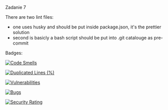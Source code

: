 
Zadanie 7

There are two lint files: 
- one uses husky and should be put inside package.json, it's the prettier solution
- second is basicly a bash script should be put into .git catalouge as pre-commit

Badges:

[![Code Smells](https://sonarcloud.io/api/project_badges/measure?project=maciej01032001-1_Ebiznes2024&metric=code_smells)](https://sonarcloud.io/summary/new_code?id=maciej01032001-1_Ebiznes2024)

[![Duplicated Lines (%)](https://sonarcloud.io/api/project_badges/measure?project=maciej01032001-1_Ebiznes2024&metric=duplicated_lines_density)](https://sonarcloud.io/summary/new_code?id=maciej01032001-1_Ebiznes2024)

[![Vulnerabilities](https://sonarcloud.io/api/project_badges/measure?project=maciej01032001-1_Ebiznes2024&metric=vulnerabilities)](https://sonarcloud.io/summary/new_code?id=maciej01032001-1_Ebiznes2024)

[![Bugs](https://sonarcloud.io/api/project_badges/measure?project=maciej01032001-1_Ebiznes2024&metric=bugs)](https://sonarcloud.io/summary/new_code?id=maciej01032001-1_Ebiznes2024)

[![Security Rating](https://sonarcloud.io/api/project_badges/measure?project=maciej01032001-1_Ebiznes2024&metric=security_rating)](https://sonarcloud.io/summary/new_code?id=maciej01032001-1_Ebiznes2024)
